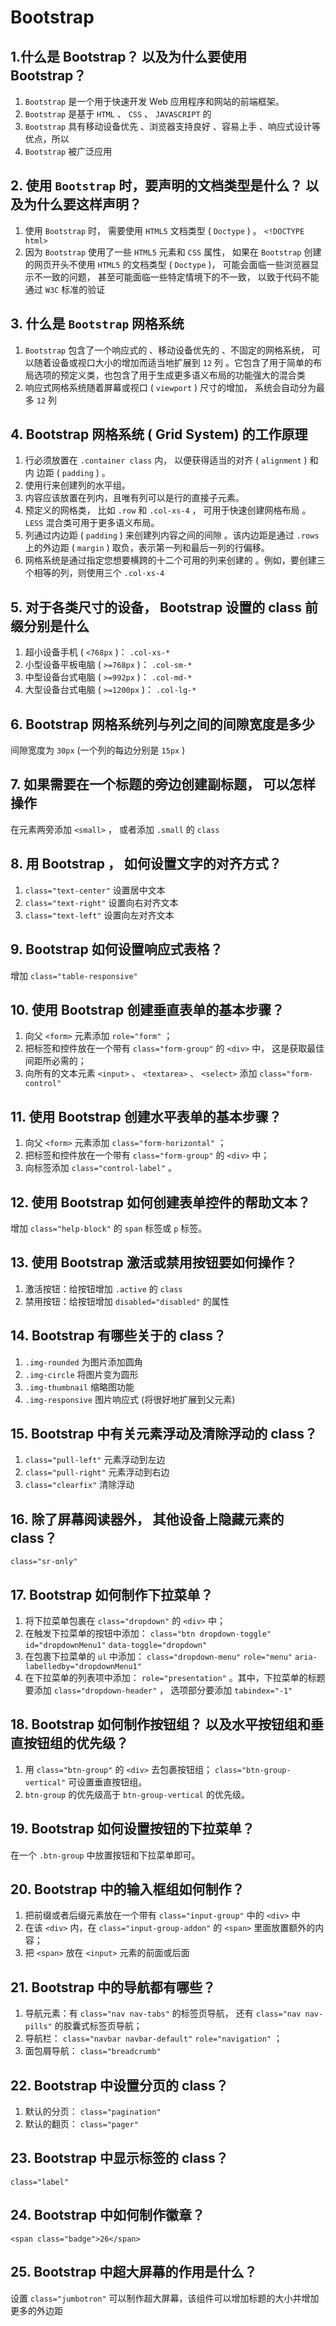 # Bootstrap

## 1.什么是 Bootstrap？ 以及为什么要使用 Bootstrap？

1. `Bootstrap` 是⼀个用于快速开发 Web 应用程序和网站的前端框架。
2. `Bootstrap` 是基于 `HTML` 、 `CSS` 、 `JAVASCRIPT` 的
3. `Bootstrap` 具有移动设备优先 、浏览器支持良好 、容易上手 、响应式设计等优点，所以
4. `Bootstrap` 被广泛应用

## 2. 使用 `Bootstrap` 时，要声明的文档类型是什么？ 以及为什么要这样声明？

1. 使用 `Bootstrap` 时， 需要使用 `HTML5` 文档类型 ( `Doctype` ) 。 `<!DOCTYPE html>`
2. 因为 `Bootstrap` 使用了⼀些 `HTML5` 元素和 `CSS` 属性， 如果在 `Bootstrap` 创建的网页开头不使用 `HTML5` 的文档类型 ( `Doctype` )， 可能会面临⼀些浏览器显示不⼀致的问题， 甚至可能面临⼀些特定情境下的不⼀致， 以致于代码不能通过 `W3C` 标准的验证

## 3. 什么是 `Bootstrap` 网格系统

1. `Bootstrap` 包含了⼀个响应式的 、移动设备优先的 、不固定的网格系统， 可以随着设备或视⼝大⼩的增加而适当地扩展到 `12` 列 。它包含了用于简单的布局选项的预定义类，也包含了用于生成更多语义布局的功能强大的混合类
2. 响应式网格系统随着屏幕或视⼝ ( `viewport` ) 尺⼨的增加， 系统会自动分为最多 `12` 列

## 4. Bootstrap 网格系统 ( Grid System) 的工作原理

1. 行必须放置在 `.container class` 内， 以便获得适当的对齐 ( `alignment` ) 和内
   边距 ( `padding` ) 。
2. 使用行来创建列的水平组。
3. 内容应该放置在列内，且唯有列可以是行的直接⼦元素。
4. 预定义的网格类， 比如 `.row` 和 `.col-xs-4` ， 可用于快速创建网格布局 。 `LESS` 混合类可用于更多语义布局。
5. 列通过内边距 ( `padding` ) 来创建列内容之间的间隙 。该内边距是通过 `.rows` 上的外边距 ( `margin` ) 取负，表示第⼀列和最后⼀列的行偏移。
6. 网格系统是通过指定您想要横跨的⼗⼆个可用的列来创建的 。例如，要创建三个相等的列，则使用三个 `.col-xs-4`

## 5. 对于各类尺寸的设备， Bootstrap 设置的 class 前缀分别是什么

1. 超⼩设备手机 ( `<768px` )： `.col-xs-*`
2. ⼩型设备平板电脑 ( `>=768px` )： `.col-sm-*`
3. 中型设备台式电脑 ( `>=992px` )： `.col-md-*`
4. 大型设备台式电脑 ( `>=1200px` )： `.col-lg-*`

## 6. Bootstrap 网格系统列与列之间的间隙宽度是多少

间隙宽度为 `30px` (⼀个列的每边分别是 `15px` )

## 7. 如果需要在⼀个标题的旁边创建副标题， 可以怎样操作

在元素两旁添加 `<small>` ， 或者添加 `.small` 的 `class`

## 8. 用 Bootstrap ， 如何设置文字的对齐方式？

1. `class="text-center"` 设置居中文本
2. `class="text-right"` 设置向右对齐文本
3. `class="text-left"` 设置向左对齐文本

## 9. Bootstrap 如何设置响应式表格？

增加 `class="table-responsive"`

## 10. 使用 Bootstrap 创建垂直表单的基本步骤？

1. 向父 `<form>` 元素添加 `role="form"` ；
2. 把标签和控件放在⼀个带有 `class="form-group"` 的 `<div>` 中， 这是获取最佳间距所必需的；
3. 向所有的文本元素 `<input>` 、 `<textarea>` 、 `<select>` 添加 `class="form-control"`

## 11. 使用 Bootstrap 创建水平表单的基本步骤？

1. 向父 `<form>` 元素添加 `class="form-horizontal"` ；
2. 把标签和控件放在⼀个带有 `class="form-group"` 的 `<div>` 中；
3. 向标签添加 `class="control-label"` 。

## 12. 使用 Bootstrap 如何创建表单控件的帮助文本？

增加 `class="help-block"` 的 `span` 标签或 `p` 标签。

## 13. 使用 Bootstrap 激活或禁用按钮要如何操作？

1. 激活按钮：给按钮增加 `.active` 的 `class`
2. 禁用按钮：给按钮增加 `disabled="disabled"` 的属性

## 14. Bootstrap 有哪些关于的 class？

1. `.img-rounded` 为图片添加圆角
2. `.img-circle` 将图片变为圆形
3. `.img-thumbnail` 缩略图功能
4. `.img-responsive` 图片响应式 (将很好地扩展到父元素)

## 15. Bootstrap 中有关元素浮动及清除浮动的 class？

1. `class="pull-left"` 元素浮动到左边
2. `class="pull-right"` 元素浮动到右边
3. `class="clearfix"` 清除浮动

## 16. 除了屏幕阅读器外， 其他设备上隐藏元素的 class？

`class="sr-only"`

## 17. Bootstrap 如何制作下拉菜单？

1. 将下拉菜单包裹在 `class="dropdown"` 的 `<div>` 中；
2. 在触发下拉菜单的按钮中添加： `class="btn dropdown-toggle"` `id="dropdownMenu1"` `data-toggle="dropdown"`
3. 在包裹下拉菜单的 `ul` 中添加： `class="dropdown-menu"` `role="menu"` `aria-labelledby="dropdownMenu1"`
4. 在下拉菜单的列表项中添加： `role="presentation"` 。其中，下拉菜单的标题要添加 `class="dropdown-header"` ， 选项部分要添加 `tabindex="-1"`

## 18. Bootstrap 如何制作按钮组？ 以及水平按钮组和垂直按钮组的优先级？

1. 用 `class="btn-group"` 的 `<div>` 去包裹按钮组； `class="btn-group-vertical"` 可设置垂直按钮组。
2. `btn-group` 的优先级高于 `btn-group-vertical` 的优先级。

## 19. Bootstrap 如何设置按钮的下拉菜单？

在⼀个 `.btn-group` 中放置按钮和下拉菜单即可。

## 20. Bootstrap 中的输入框组如何制作？

1. 把前缀或者后缀元素放在⼀个带有 `class="input-group"` 中的 `<div>` 中
2. 在该 `<div>` 内，在 `class="input-group-addon"` 的 `<span>` 里面放置额外的内容；
3. 把 `<span>` 放在 `<input>` 元素的前面或后面

## 21. Bootstrap 中的导航都有哪些？

1. 导航元素：有 `class="nav nav-tabs"` 的标签页导航， 还有 `class="nav nav-pills"` 的胶囊式标签页导航；
2. 导航栏： `class="navbar navbar-default"` `role="navigation"` ；
3. 面包屑导航： `class="breadcrumb"`

## 22. Bootstrap 中设置分页的 class？

1. 默认的分页： `class="pagination"`
2. 默认的翻页： `class="pager"`

## 23. Bootstrap 中显示标签的 class？

`class="label"`

## 24. Bootstrap 中如何制作徽章？

`<span class="badge">26</span>`

## 25. Bootstrap 中超大屏幕的作用是什么？

设置 `class="jumbotron"` 可以制作超大屏幕，该组件可以增加标题的大小并增加更多的外边距
